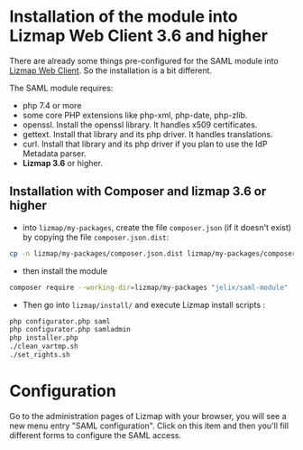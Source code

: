Installation of the module into Lizmap Web Client 3.6 and higher
================================================================

There are already some things pre-configured for the SAML module into [Lizmap Web Client](https://github.com/3liz/lizmap-web-client).
So the installation is a bit different.

The SAML module requires:

- php 7.4 or more
- some core PHP extensions like php-xml, php-date, php-zlib.
- openssl. Install the openssl library. It handles x509 certificates.
- gettext. Install that library and its php driver. It handles translations.
- curl. Install that library and its php driver if you plan to use the IdP Metadata parser.
- **Lizmap 3.6** or higher.



Installation with Composer and lizmap 3.6 or higher
---------------------------------------------------

* into `lizmap/my-packages`, create the file `composer.json` (if it doesn't exist)
  by copying the file `composer.json.dist`:

```bash
cp -n lizmap/my-packages/composer.json.dist lizmap/my-packages/composer.json
```

* then install the module

```bash
composer require --working-dir=lizmap/my-packages "jelix/saml-module"
```

* Then go into `lizmap/install/` and execute Lizmap install scripts :

```bash
php configurator.php saml
php configurator.php samladmin
php installer.php
./clean_vartmp.sh
./set_rights.sh
```


Configuration
=============

Go to the administration pages of Lizmap with your browser, you will see a new menu entry "SAML configuration".
Click on this item and then you'll fill different forms to configure the SAML access. 